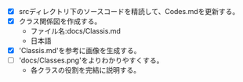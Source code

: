   - [x] srcディレクトリ下のソースコードを精読して、Codes.mdを更新する。
  - [x] クラス関係図を作成する。
      - ファイル名:docs/Classis.md
      - 日本語
  - [x] 'Classis.md'を参考に画像を生成する。
  - [ ] 'docs/Classes.png'をよりわかりやすくする。
      - 各クラスの役割を完結に説明する。


